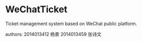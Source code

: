 # WeChatTicket
Ticket management system based on WeChat public platform.

authors:
  2014013412 杨景
  2014013459 张诗文
